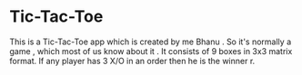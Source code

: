 # Tic-Tac-Toe
This is a Tic-Tac-Toe app which is created by me Bhanu . So it's normally a game , which most of us know about it . It consists of 9 boxes in 3x3 matrix format. If any player has 3 X/O in an order then he is the winner r.
